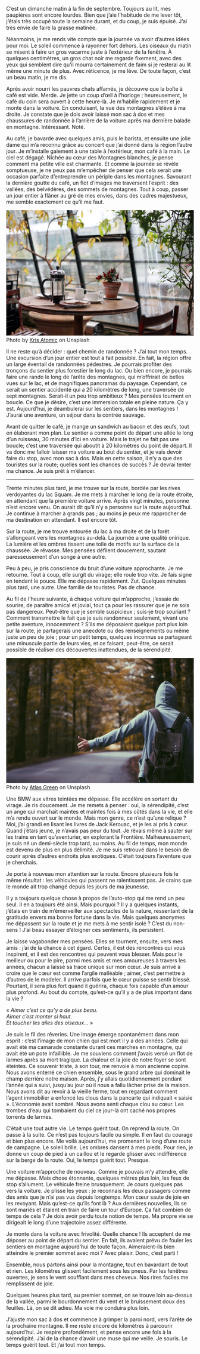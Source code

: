 <p class="lead">C’est un dimanche matin à la fin de septembre. Toujours au lit, mes paupières sont encore lourdes. Bien que j’aie l’habitude de me lever tôt, j’étais très occupé toute la semaine durant, et du coup, je suis épuisé. J’ai très envie de faire la grasse matinée.</p>

Néanmoins, je me rends vite compte que la journée va avoir d’autres idées pour moi. Le soleil commence à rayonner fort dehors. Les oiseaux du matin se misent à faire un gros vacarme juste à l’extérieur de la fenêtre. À quelques centimètres, un gros chat noir me regarde fixement, avec des yeux qui semblent dire qu’il mourra certainement de faim si je resterai au lit même une minute de plus. Avec réticence, je me lève. De toute façon, c’est un beau matin, je me dis.

Après avoir nourri les pauvres chats affamés, je découvre que la boîte à café est vide. Merde. Je jette un coup d’œil à l’horloge ; heureusement, le café du coin sera ouvert à cette heure-là. Je m’habille rapidement et je monte dans la voiture. En conduisant, la vue des montagnes s’élève à ma droite. Je constate que je dois avoir laissé mon sac à dos et mes chaussures de randonnée à l’arrière de la voiture après ma dernière balade en montagne. Intéressant. Noté.

Au café, je bavarde avec quelques amis, puis le barista, et ensuite une jolie dame qui m’a reconnu grâce au concert que j’ai donné dans la région l’autre jour. Je m’installe gaiement à une table à l’extérieur, mon café à la main. Le ciel est dégagé. Nichée au cœur des Montagnes blanches, je pense comment ma petite ville est charmante. Et comme la journée se révèle somptueuse, je ne peux pas m’empêcher de penser que cela serait une occasion parfaite d’entreprendre un périple dans les montagnes. Savourant la dernière goutte du café, un flot d’images me traversent l’esprit : des vallées, des belvédères, des sommets de montagnes. Tout à coup, passer un jour entier à flâner au gré de mes envies, dans des cadres majestueux, me semble exactement ce qu’il me faut.

<img src="https://github.com/davekobrenski/blog-posts/blob/master/158566782367f4c8c.jpg?raw=true" class="img-responsive">
<span class="img-caption">Photo by <a href="https://unsplash.com/@krisatomic">Kris Atomic</a> on Unsplash</span>

Il ne reste qu’à décider : quel chemin de randonnée ? J’ai tout mon temps. Une excursion d’un jour entier est tout à fait possible. En fait, la région offre un large éventail de randonnées pédestres. Je pourrais profiter des tronçons du sentier plus forestier le long du lac. Ou bien encore, je pourrais faire une rando le long de l’arête des montagnes, qui m’offrirait de belles vues sur le lac, et de magnifiques panoramas du paysage. Cependant, ce serait un sentier accidenté qui a 20 kilomètres de long, une traversée de sept montagnes. Serait-il un peu trop ambitieux ? Mes pensées tournent en boucle. Ce que je désire, c’est une immersion totale en pleine nature. Ça y est. Aujourd’hui, je déambulerai sur les sentiers, dans les montagnes ! J’aurai une aventure, un séjour dans la contrée sauvage.

Avant de quitter le café, je mange un sandwich au bacon et des œufs, tout en élaborant mon plan. Le sentier a comme point de départ une allée le long d’un ruisseau, 30 minutes d’ici en voiture. Mais le trajet ne fait pas une boucle; c’est une traversée qui aboutit à 20 kilomètres du point de départ. Il va donc me falloir laisser ma voiture au bout du sentier, et je vais devoir faire du stop, avec mon sac à dos. Mais en cette saison, il n’y a que des touristes sur la route; quelles sont les chances de succès ? Je devrai tenter ma chance. Je suis prêt à m’élancer.

<hr class="sr-only">
<p class="divider"><span class="flower db-deco"></span></p>

Trente minutes plus tard, je me trouve sur la route, bordée par les rives verdoyantes du lac Squam. Je me mets à marcher le long de la route étroite, en attendant que la première voiture arrive. Après vingt minutes, personne n’est encore venu. On aurait dit qu’il n’y a personne sur la route aujourd’hui. Je continue à marcher à grands pas ; au moins je peux me rapprocher de ma destination en attendant. Il est encore tôt.

Sur la route, je me trouve entourée du lac à ma droite et de la forêt s’allongeant vers les montagnes au-delà. La journée a une qualité onirique. La lumière et les ombres tissent une toile de motifs sur la surface de la chaussée. Je rêvasse. Mes pensées défilent doucement, sautant paresseusement d’un songe à une autre. 

Peu à peu, je pris conscience du bruit d’une voiture approchante. Je me retourne. Tout à coup, elle surgit du virage; elle roule trop vite. Je fais signe en tendant le pouce. Elle me dépasse rapidement. Zut. Quelques minutes plus tard, une autre. Une famille de touristes. Pas de chance. 

Au fil de l’heure suivante, à chaque voiture qui m’approche, j’essaie de sourire, de paraître amical et jovial, tout ça pour les rassurer que je ne sois pas dangereux. Peut-être que je semble suspicieux ; suis-je trop souriant ? Comment transmettre le fait que je suis randonneur seulement, vivant une petite aventure, innocemment ? S’ils me déposaient quelque part plus loin sur la route, je partagerais une anecdote ou des renseignements ou même juste un peu de joie ; pour un petit temps, quelques inconnus se partageant une minuscule partie de leurs vies, et ce faisant, peut-être, ce serait possible de réaliser des découvertes inattendues, de la sérendipité.

<img src="https://github.com/davekobrenski/blog-posts/blob/master/atlas-green-VGOiY1gZZYg-unsplash-2.jpg?raw=true" class="img-responsive">
<span class="img-caption">Photo by <a href="https://unsplash.com/@atlas_green">Atlas Green</a> on Unsplash</span>

Une BMW aux vitres teintées me dépasse. Elle accélère en sortant du virage. Je ris doucement. Je me remets à penser : oui, la sérendipité, c’est un ange qui marchait maintes et maintes fois à mes côtés dans la vie, et elle m’a rendu ouvert sur le monde. Mais mon genre, ce n’est qu’une relique ? Moi, j’ai grandi en lisant les livres de Jack Kerouac, et je les ai pris à cœur. Quand j’étais jeune, je n’avais pas peur du tout. Je rêvais même à sauter sur les trains en tant qu’aventurier, en explorant la Frontière. Malheureusement, je suis né un demi-siècle trop tard, au moins. Au fil de temps, mon monde est devenu de plus en plus délimité. Je me suis retrouvé dans le besoin de courir après d’autres endroits plus exotiques. C’était toujours l’aventure que je cherchais.

Je porte à nouveau mon attention sur la route. Encore plusieurs fois le même résultat : les véhicules qui passent ne ralentissent pas. Je crains que le monde ait trop changé depuis les jours de ma jeunesse. 

Il y a toujours quelque chose à propos de l’auto-stop qui me rend un peu seul. Il en a toujours été ainsi. Mais pourquoi ? Il y a quelques instants, j’étais en train de m’émerveiller aux spectacles de la nature, ressentant de la gratitude envers ma bonne fortune dans la vie. Mais quelques anonymes me dépassent sur la route et je me mets à me sentir isolé ? C’est du non-sens ! J’ai beau essayer d’éloigner ces sentiments, ils persistent. 

Je laisse vagabonder mes pensées. Elles se tournent, ensuite, vers mes amis : j’ai de la chance à cet égard. Certes, il est des rencontres qui vous inspirent, et il est des rencontres qui peuvent vous blesser. Mais pour le meilleur ou pour le pire, parmi mes amis et mes amoureuses à travers les années, chacun a laissé sa trace unique sur mon cœur. Je suis arrivé à croire que le cœur est comme l’argile malléable ; aimer, c’est permettre à d’autres de le modeler. Il arrive parfois que le cœur puisse se sentir blessé. Pourtant, il sera plus fort quand il guérira, chaque fois capable d’un amour plus profond. Au bout du compte, qu’est-ce qu’il y a de plus important dans la vie ? 

« *Aimer c’est ce qu’y a de plus beau.  
Aimer c’est monter si haut.  
Et toucher les ailes des oiseaux...* »

Je suis le fil des rêveries. Une image émerge spontanément dans mon esprit : c’est l’image de mon chien qui est mort il y a des années. Celle qui avait été ma camarade constante durant ces marches en montagne, qui avait été un pote infaillible. Je me souviens comment j’avais versé un flot de larmes après sa mort tragique. La chaleur et la joie de notre foyer se sont éteintes. Ce souvenir triste, à son tour, me renvoie à mon ancienne copine. Nous avons enterré ce chien ensemble, sous le grand arbre qui dominait le champ derrière notre maison. Après, j’y allais quotidiennement pendant l’année qui a suivi, jusqu’au jour où il nous a fallu lâcher prise de la maison. Nous avons dit au revoir à la vieille ferme, tout en regardant comment l’agent immobilier a enfoncé les clous dans la pancarte qui indiquait « saisie ». L’économie avait sombré. Nous avons senti chaque clou au cœur. Les trombes d’eau qui tombaient du ciel ce jour-là ont caché nos propres torrents de larmes.

C’était une tout autre vie. Le temps guérit tout. On reprend la route. On passe à la suite. Ce n’est pas toujours facile ou simple. Il en faut du courage et bien plus encore. Me voilà aujourd’hui, me promenant le long d’une route de campagne. Le soleil brille. Les ombres dansent à mes pieds. Pour rien, je donne un coup de pied à un caillou et le regarde glisser avec indifférence sur la berge de la route. Oui, le temps guérit tout. Presque.

Une voiture m’approche de nouveau. Comme je pouvais m’y attendre, elle me dépasse. Mais chose étonnante, quelques mètres plus loin, les feux de stop s’allument. Le véhicule freine brusquement. Je cours quelques pas vers la voiture. Je plisse les yeux : je reconnais les deux passagers comme des amis que je n’ai pas vus depuis longtemps. Mon cœur saute de joie en les revoyant. Mais qu’est-ce qu’ils font là ? Aux dernières nouvelles, ils se sont mariés et étaient en train de faire un tour d’Europe. Ça fait combien de temps de cela ? Je dois avoir perdu toute notion de temps. Ma propre vie se dirigeait le long d’une trajectoire assez différente.

Je monte dans la voiture avec frivolité. Quelle chance ! Ils acceptent de me déposer au point de départ du sentier. En fait, ils avaient prévu de fouler les sentiers en montagne aujourd’hui de toute façon. Aimeraient-ils bien atteindre le premier sommet avec moi ? Avec plaisir. Donc, c’est parti ! 

Ensemble, nous partons ainsi pour la montagne, tout en bavardant de tout et rien. Les kilomètres glissent facilement sous les pneus. Par les fenêtres ouvertes, je sens le vent soufflant dans mes cheveux. Nos rires faciles me remplissent de joie.

Quelques heures plus tard, au premier sommet, on se trouve loin au-dessus de la vallée, parmi le bourdonnement du vent et le bruissement doux des feuilles. Là, on se dit adieu. Ma voie me conduira plus loin.

J’ajuste mon sac à dos et commence à grimper la paroi nord, vers l’arête de la prochaine montagne. Il me reste encore de kilomètres à parcourir aujourd’hui. Je respire profondément, et pense encore une fois à la sérendipité. J’ai de la chance d’avoir une muse qui me veille. Je souris. Le temps guérit tout. Et j’ai tout mon temps.